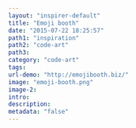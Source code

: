 ```yaml
---
layout: "inspirer-default"
title: "Emoji booth"
date: "2015-07-22 18:25:57"
path1: "inspiration"
path2: "code-art"
path3:
category: "code-art"
tags:
url-demo: "http://emojibooth.biz/"
image: "emoji-booth.png"
image-2:
intro:
description:
metadata: "false"
---
```

